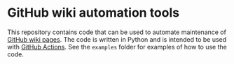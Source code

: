# GitHub wiki automation tools

This repository contains code that can be used to automate maintenance of [GitHub wiki pages][1].
The code is written in Python and is intended to be used with [GitHub Actions][2].
See the `examples` folder for examples of how to use the code.

[1]: https://docs.github.com/en/communities/documenting-your-project-with-wikis/about-wikis
[2]: https://github.com/features/actions
